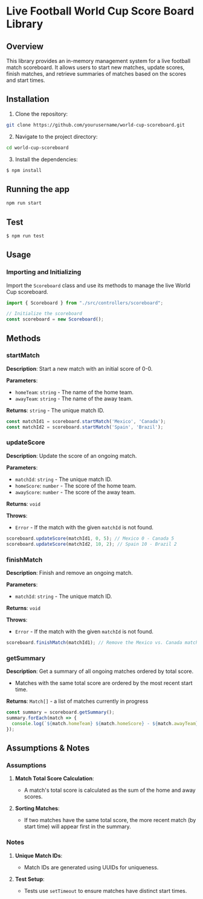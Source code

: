 # Live Football World Cup Score Board Library

## Overview
This library provides an in-memory management system for a live football match scoreboard. It allows users to start new matches, update scores, finish matches, and retrieve summaries of matches based on the scores and start times.

## Installation
1. Clone the repository:
```bash
git clone https://github.com/yourusername/world-cup-scoreboard.git
```
2. Navigate to the project directory:
```bash
cd world-cup-scoreboard
```
3. Install the dependencies:
```bash
$ npm install
```

## Running the app

```bash
npm run start
```

## Test

```bash
$ npm run test
```

## Usage

### Importing and Initializing

Import the `Scoreboard` class and use its methods to manage the live World Cup scoreboard.

```typescript
import { Scoreboard } from "./src/controllers/scoreboard";

// Initialize the scoreboard
const scoreboard = new Scoreboard();
```

## Methods

### startMatch

**Description**: Start a new match with an initial score of 0-0.

**Parameters**:
- `homeTeam`: `string` - The name of the home team.
- `awayTeam`: `string` - The name of the away team.

**Returns**: `string` - The unique match ID.

```typescript
const matchId1 = scoreboard.startMatch('Mexico', 'Canada');
const matchId2 = scoreboard.startMatch('Spain', 'Brazil');
```

### updateScore

**Description**: Update the score of an ongoing match.

**Parameters**:
- `matchId`: `string` - The unique match ID.
- `homeScore`: `number` - The score of the home team.
- `awayScore`: `number` - The score of the away team.

**Returns**: `void`

**Throws**:
- `Error` - If the match with the given `matchId` is not found.

```typescript
scoreboard.updateScore(matchId1, 0, 5); // Mexico 0 - Canada 5
scoreboard.updateScore(matchId2, 10, 2); // Spain 10 - Brazil 2
```

### finishMatch

**Description**: Finish and remove an ongoing match.

**Parameters**:
- `matchId`: `string` - The unique match ID.

**Returns**: `void`

**Throws**:
- `Error` - If the match with the given `matchId` is not found.

```typescript
scoreboard.finishMatch(matchId1); // Remove the Mexico vs. Canada match
```

### getSummary

**Description**: Get a summary of all ongoing matches ordered by total score.
- Matches with the same total score are ordered by the most recent start time.

**Returns**: `Match[]` - a list of matches currently in progress

```typescript
const summary = scoreboard.getSummary();
summary.forEach(match => {
  console.log(`${match.homeTeam} ${match.homeScore} - ${match.awayTeam} ${match.awayScore}`);
});

```

## Assumptions & Notes

### Assumptions

1. **Match Total Score Calculation**:
   - A match's total score is calculated as the sum of the home and away scores.

2. **Sorting Matches**:
   - If two matches have the same total score, the more recent match (by start time) will appear first in the summary.

### Notes

1. **Unique Match IDs**:
   - Match IDs are generated using UUIDs for uniqueness.

2. **Test Setup**:
   - Tests use `setTimeout` to ensure matches have distinct start times.